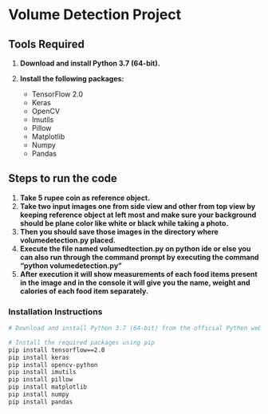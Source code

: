 # Volume Detection Project

## Tools Required

1. **Download and install Python 3.7 (64-bit).**

2. **Install the following packages:**
   - TensorFlow 2.0
   - Keras
   - OpenCV
   - Imutils
   - Pillow
   - Matplotlib
   - Numpy
   - Pandas

## Steps to run the code

1. **Take 5 rupee coin as reference object.**
2. **Take two input images one from side view and other from top view by keeping reference
object at left most and make sure your background should be plane color like white or
black while taking a photo.**
3. **Then you should save those images in the directory where volumedetection.py placed.**
4. **Execute the file named volumedtection.py on python ide or else you can also run through
the command prompt by executing the command “python volumedetection.py”**
5. **After execution it will show measurements of each food items present in the image and in
the console it will give you the name, weight and calories of each food item separately.**

### Installation Instructions

```sh
# Download and install Python 3.7 (64-bit) from the official Python website

# Install the required packages using pip
pip install tensorflow==2.0
pip install keras
pip install opencv-python
pip install imutils
pip install pillow
pip install matplotlib
pip install numpy
pip install pandas

